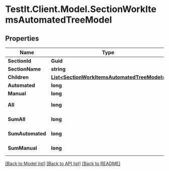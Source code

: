 # TestIt.Client.Model.SectionWorkItemsAutomatedTreeModel

## Properties

Name | Type | Description | Notes
------------ | ------------- | ------------- | -------------
**SectionId** | **Guid** |  | [optional] 
**SectionName** | **string** |  | [optional] 
**Children** | [**List&lt;SectionWorkItemsAutomatedTreeModel&gt;**](SectionWorkItemsAutomatedTreeModel.md) |  | [optional] 
**Automated** | **long** |  | [optional] 
**Manual** | **long** |  | [optional] 
**All** | **long** |  | [optional] [readonly] 
**SumAll** | **long** |  | [optional] [readonly] 
**SumAutomated** | **long** |  | [optional] [readonly] 
**SumManual** | **long** |  | [optional] [readonly] 

[[Back to Model list]](../README.md#documentation-for-models) [[Back to API list]](../README.md#documentation-for-api-endpoints) [[Back to README]](../README.md)

